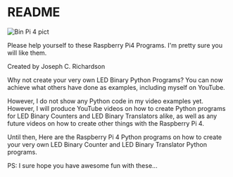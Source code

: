 # README
![Bin Pi 4 pict](https://github.com/ROBOMASTER-S1/Polished-Raspberry-Pi4-Progs/assets/34896540/f1dae6a3-d253-4669-8cd6-81d3f7656bae)

Please help yourself to these Raspberry Pi4 Programs.
I'm pretty sure you will like them.

Created by Joseph C. Richardson

 Why not create your very own LED Binary Python Programs?
You can now achieve what others have done as examples,
including myself on YouTube.

However, I do not show any Python code in my video examples
yet. However, I will produce YouTube videos on how to create
Python programs for LED Binary Counters and LED Binary Translators
alike, as well as any future videos on how to create other
things with the Raspberry Pi 4.

Until then, Here are the Raspberry Pi 4 Python programs on how
to create your very own LED Binary Counter and LED Binary
Translator Python programs.

PS: I sure hope you have awesome fun with these...
